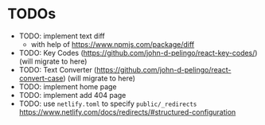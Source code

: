 # TODOs

- TODO: implement text diff
  - with help of https://www.npmjs.com/package/diff
- TODO: Key Codes (https://github.com/john-d-pelingo/react-key-codes/) (will migrate to here)
- TODO: Text Converter (https://github.com/john-d-pelingo/react-convert-case) (will migrate to here)
- TODO: implement home page
- TODO: implement add 404 page
- TODO: use `netlify.toml` to specify `public/_redirects` https://www.netlify.com/docs/redirects/#structured-configuration
